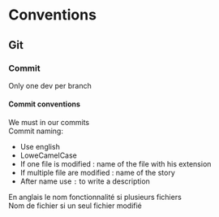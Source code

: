 # Conventions

## Git

### Commit

Only one dev per branch

#### Commit conventions

We must in our commits  
Commit naming:

- Use english
- LoweCamelCase
- If one file is modified : name of the file with his extension
- If multiple file are modified : name of the story
- After name use `:` to write a description

En anglais le nom fonctionnalité si plusieurs fichiers  
Nom de fichier si un seul fichier modifié